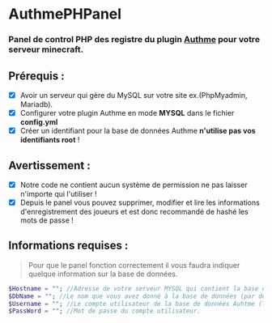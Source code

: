 # AuthmePHPanel
### Panel de control PHP des registre du plugin [Authme](https://www.spigotmc.org/resources/authmereloaded.6269/) pour votre serveur minecraft.

## Prérequis :
- [x] Avoir un serveur qui gère du MySQL sur votre site ex.(PhpMyadmin, Mariadb).
- [X] Configurer votre plugin Authme en mode **MYSQL** dans le fichier **config.yml**
- [X] Créer un identifiant pour la base de données Authme **n'utilise pas vos identifiants root** !

## Avertissement :
- [X] Notre code ne contient aucun système de permission ne pas laisser n'importe qui l'utiliser !
- [X] Depuis le panel vous pouvez supprimer, modifier et lire les informations d'enregistrement des joueurs et est donc recommandé de hashé les mots de passe !

## Informations requises :
> Pour que le panel fonction correctement il vous faudra indiquer quelque information sur la base de données.
```php
$Hostname = ""; //Adresse de votre serveur MYSQL qui contient la base de données Authme.
$DbName = ""; //Le nom que vous avez donné à la base de données (par défaut Authme).
$Username = ""; //Le compte utilisateur de la base de données Auhtme (Totale permission sur la base de donnée).
$PassWord = ""; //Mot de passe du compte utilisateur.
```
